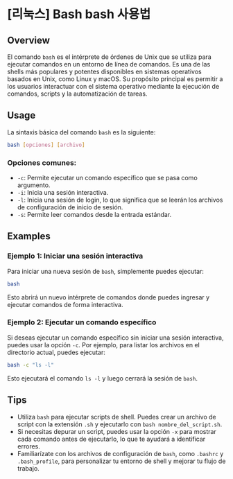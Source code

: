 # [리눅스] Bash bash 사용법

## Overview
El comando `bash` es el intérprete de órdenes de Unix que se utiliza para ejecutar comandos en un entorno de línea de comandos. Es una de las shells más populares y potentes disponibles en sistemas operativos basados en Unix, como Linux y macOS. Su propósito principal es permitir a los usuarios interactuar con el sistema operativo mediante la ejecución de comandos, scripts y la automatización de tareas.

## Usage
La sintaxis básica del comando `bash` es la siguiente:

```bash
bash [opciones] [archivo]
```

### Opciones comunes:
- `-c`: Permite ejecutar un comando específico que se pasa como argumento.
- `-i`: Inicia una sesión interactiva.
- `-l`: Inicia una sesión de login, lo que significa que se leerán los archivos de configuración de inicio de sesión.
- `-s`: Permite leer comandos desde la entrada estándar.

## Examples
### Ejemplo 1: Iniciar una sesión interactiva
Para iniciar una nueva sesión de `bash`, simplemente puedes ejecutar:

```bash
bash
```

Esto abrirá un nuevo intérprete de comandos donde puedes ingresar y ejecutar comandos de forma interactiva.

### Ejemplo 2: Ejecutar un comando específico
Si deseas ejecutar un comando específico sin iniciar una sesión interactiva, puedes usar la opción `-c`. Por ejemplo, para listar los archivos en el directorio actual, puedes ejecutar:

```bash
bash -c "ls -l"
```

Esto ejecutará el comando `ls -l` y luego cerrará la sesión de `bash`.

## Tips
- Utiliza `bash` para ejecutar scripts de shell. Puedes crear un archivo de script con la extensión `.sh` y ejecutarlo con `bash nombre_del_script.sh`.
- Si necesitas depurar un script, puedes usar la opción `-x` para mostrar cada comando antes de ejecutarlo, lo que te ayudará a identificar errores.
- Familiarízate con los archivos de configuración de `bash`, como `.bashrc` y `.bash_profile`, para personalizar tu entorno de shell y mejorar tu flujo de trabajo.